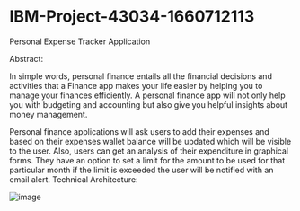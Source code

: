 # IBM-Project-43034-1660712113
Personal Expense Tracker Application

Abstract:

In simple words, personal finance entails all the financial decisions and activities that a Finance app makes your life easier by helping you to manage your finances efficiently. A personal finance app will not only help you with budgeting and accounting but also give you helpful insights about money management.

Personal finance applications will ask users to add their expenses and based on their expenses wallet balance will be updated which will be visible to the user. Also, users can get an analysis of their expenditure in graphical forms. They have an option to set a limit for the amount to be used for that particular month if the limit is exceeded the user will be notified with an email alert.
Technical Architecture:

![image](https://user-images.githubusercontent.com/113162226/202437188-6a8ed08c-9c7b-40cd-8424-3ff4b36f76ac.png)
